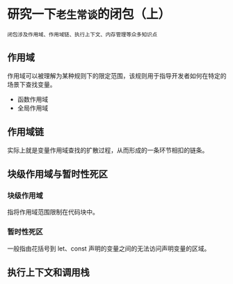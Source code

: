 # 研究一下`老生常谈`的闭包（上）

```
闭包涉及作用域、作用域链、执行上下文、内存管理等众多知识点
```

## 作用域

作用域可以被理解为某种规则下的限定范围，该规则用于指导开发者如何在特定的场景下查找变量。

- 函数作用域
- 全局作用域

## 作用域链

实际上就是变量作用域查找的扩散过程，从而形成的一条环节相扣的链条。

## 块级作用域与暂时性死区

### 块级作用域

指将作用域范围限制在代码块中。

### 暂时性死区

一般指由花括号到 let、const 声明的变量之间的无法访问声明变量的区域。

## 执行上下文和调用栈
